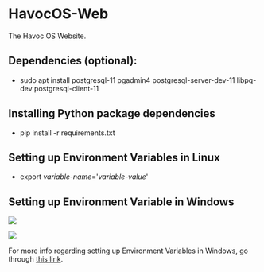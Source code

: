 # HavocOS-Web #
The Havoc OS Website.

## Dependencies (optional): ##
- sudo apt install postgresql-11 pgadmin4 postgresql-server-dev-11 libpq-dev postgresql-client-11

## Installing Python package dependencies ##
- pip install -r requirements.txt

## Setting up Environment Variables in Linux ##
- export *variable-name*='*variable-value*'

## Setting up Environment Variable in Windows ##
![](docs/images/Env_Var_Setup.png)


 ![](docs/images/Env_Var_Setup_2.png)

 For more info regarding setting up Environment Variables in Windows, go through [this link](https://www.youtube.com/watch?v=IolxqkL7cD8).
